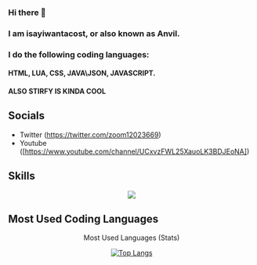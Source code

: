 ### Hi there 👋

### I am isayiwantacost, or also known as Anvil.
### I do the following coding languages:
#### HTML, LUA, CSS, JAVA\JSON, JAVASCRIPT.

#### ALSO STIRFY IS KINDA COOL

## Socials

- Twitter (https://twitter.com/zoom12023669)
- Youtube ([https://www.youtube.com/channel/UCxvzFWL25XauoLK3BDJEoNA])

## Skills

<center>
 <p align="center">
  <a href="https://skillicons.dev/" target="_blank">
    <img
      src="https://skillicons.dev/icons?i=github,html,css,js,vscode,typescript,lua&theme=dark"
    />
  </a>
</p>
 </center>
 
 ## Most Used Coding Languages
 
 <center>
  <p align="center">
 <summary> Most Used Languages (Stats) </summary>
   
  <a href="#">![Top Langs](https://github-readme-stats.vercel.app/api/top-langs/?username=isayiwantacost&layout=compact&theme=blueberry&count_private=true&hide_border=true)</a>
</details>
 </p>
 </center>
  
